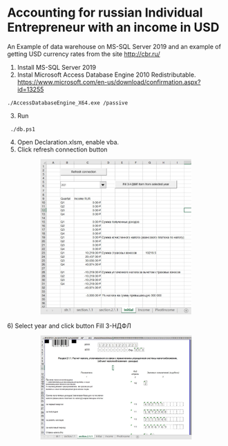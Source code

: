 # Accounting for russian Individual Entrepreneur with an income in USD
An Example of data warehouse on MS-SQL Server 2019 and an example of getting USD currency rates from the site http://cbr.ru/

1) Install MS-SQL Server 2019
2) Instal Microsoft Access Database Engine 2010 Redistributable. https://www.microsoft.com/en-us/download/confirmation.aspx?id=13255
```
./AccessDatabaseEngine_X64.exe /passive
```
3) Run
```
 ./db.ps1
```
4) Open Declaration.xlsm, enable vba.
5) Click refresh connection button

<p align="center">
  <img src="./screen/screen02.jpg" width="350" title=" Initial form">
</p>
6) Select year and click button Fill 3-НДФЛ
<p align="center">
  <img src="./screen/screen03.jpg" width="350" alt="accessibility text">
</p>



